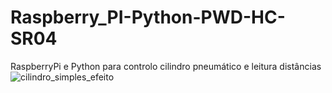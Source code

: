 # Raspberry_PI-Python-PWD-HC-SR04
RaspberryPi e Python para controlo cilindro pneumático e leitura distâncias
![cilindro_simples_efeito](https://user-images.githubusercontent.com/43177468/193594721-96258ffc-33e3-4f68-96b5-fc868260ec2e.jpg)
